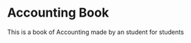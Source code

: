 # Accounting Book

This is a book of Accounting made by an student for students

```{tableofcontents}

```